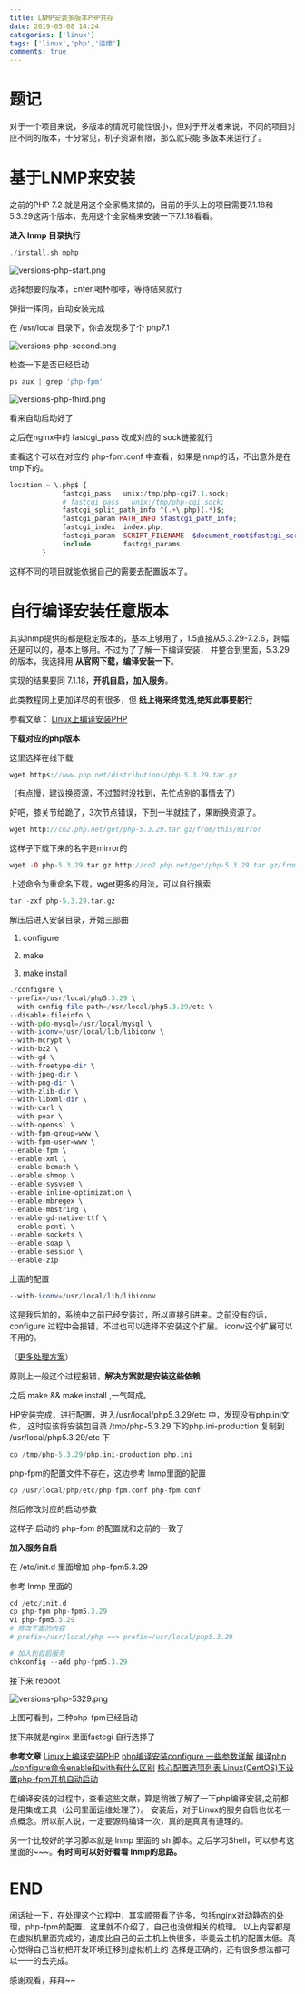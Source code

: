```yaml
---
title: LNMP安装多版本PHP共存
date: 2019-05-08 14:24
categories: ['linux']
tags: ['linux','php','运维']
comments: true
---
```


# 题记

对于一个项目来说，多版本的情况可能性很小，但对于开发者来说，不同的项目对应不同的版本，十分常见，机子资源有限，那么就只能
多版本来运行了。

# 基于LNMP来安装

之前的PHP 7.2 就是用这个全家桶来搞的，目前的手头上的项目需要7.1.18和5.3.29这两个版本，先用这个全家桶来安装一下7.1.18看看。

**进入 lnmp 目录执行**

```php
./install.sh mphp
```
![versions-php-start.png](https://upload-images.jianshu.io/upload_images/1932840-c2fd6a60aacd76b4.png?imageMogr2/auto-orient/strip%7CimageView2/2/w/1240)

选择想要的版本，Enter,喝杯咖啡，等待结果就行

弹指一挥间，自动安装完成

在 /usr/local 目录下，你会发现多了个 php7.1

![versions-php-second.png](https://upload-images.jianshu.io/upload_images/1932840-adc8ff16c1608e5d.png?imageMogr2/auto-orient/strip%7CimageView2/2/w/1240)

检查一下是否已经启动

```php
ps aux | grep 'php-fpm'
```

![versions-php-third.png](https://upload-images.jianshu.io/upload_images/1932840-b4253edcafdfab3f.png?imageMogr2/auto-orient/strip%7CimageView2/2/w/1240)

看来自动启动好了

之后在nginx中的 fastcgi_pass 改成对应的 sock链接就行

查看这个可以在对应的 php-fpm.conf 中查看，如果是lnmp的话，不出意外是在tmp下的。

```php
location ~ \.php$ {
             fastcgi_pass   unix:/tmp/php-cgi7.1.sock;
             # fastcgi_pass   unix:/tmp/php-cgi.sock;
             fastcgi_split_path_info ^(.+\.php)(.*)$;
             fastcgi_param PATH_INFO $fastcgi_path_info;
             fastcgi_index  index.php;
             fastcgi_param  SCRIPT_FILENAME  $document_root$fastcgi_script_name;
             include        fastcgi_params;
        }
```

这样不同的项目就能依据自己的需要去配置版本了。

# 自行编译安装任意版本

其实lnmp提供的都是稳定版本的，基本上够用了，1.5直接从5.3.29-7.2.6，跨幅还是可以的，基本上够用。不过为了了解一下编译安装，
并整合到里面，5.3.29的版本，我选择用 **从官网下载，编译安装一下**。

实现的结果要同 7.1.18，**开机自启，加入服务**。

此类教程网上更加详尽的有很多，但 **纸上得来终觉浅,绝知此事要躬行**

参看文章：
[Linux上编译安装PHP](http://www.php.cn/php-weizijiaocheng-400110.html)

**下载对应的php版本**

这里选择在线下载

```php
wget https://www.php.net/distributions/php-5.3.29.tar.gz
```

（有点慢，建议换资源，不过暂时没找到，先忙点别的事情去了）

好吧，膝关节给跪了，3次节点错误，下到一半就挂了，果断换资源了。

```php
wget http://cn2.php.net/get/php-5.3.29.tar.gz/from/this/mirror
```
这样子下载下来的名字是mirror的

```php
wget -O php-5.3.29.tar.gz http://cn2.php.net/get/php-5.3.29.tar.gz/from/this/mirror
```

上述命令为重命名下载，wget更多的用法，可以自行搜索

```php
tar -zxf php-5.3.29.tar.gz
```

解压后进入安装目录，开始三部曲 

1. configure 

2. make 

3. make install

```php
./configure \
--prefix=/usr/local/php5.3.29 \
--with-config-file-path=/usr/local/php5.3.29/etc \
--disable-fileinfo \
--with-pdo-mysql=/usr/local/mysql \
--with-iconv=/usr/local/lib/libiconv \
--with-mcrypt \
--with-bz2 \
--with-gd \
--with-freetype-dir \
--with-jpeg-dir \
--with-png-dir \
--with-zlib-dir \
--with-libxml-dir \
--with-curl \
--with-pear \
--with-openssl \
--with-fpm-group=www \
--with-fpm-user=www \
--enable-fpm \
--enable-xml \
--enable-bcmath \
--enable-shmop \
--enable-sysvsem \
--enable-inline-optimization \
--enable-mbregex \
--enable-mbstring \
--enable-gd-native-ttf \
--enable-pcntl \
--enable-sockets \
--enable-soap \
--enable-session \
--enable-zip
```
上面的配置

```php
--with-iconv=/usr/local/lib/libiconv
```

这是我后加的，系统中之前已经安装过，所以直接引进来。之前没有的话，configure 过程中会报错，不过也可以选择不安装这个扩展。
iconv这个扩展可以不用的。

（[更多处理方案](https://www.cnblogs.com/rwxwsblog/p/5451467.html)）

原则上一般这个过程报错，**解决方案就是安装这些依赖**

之后 make && make install  ,一气呵成。

HP安装完成，进行配置，进入/usr/local/php5.3.29/etc 中，发现没有php.ini文件，
这时应该将安装包目录 /tmp/php-5.3.29 下的php.ini-production 复制到 /usr/local/php5.3.29/etc 下

```php
cp /tmp/php-5.3.29/php.ini-production php.ini
```

php-fpm的配置文件不存在，这边参考 lnmp里面的配置

```php
cp /usr/local/php/etc/php-fpm.conf php-fpm.conf
```

然后修改对应的启动参数

这样子 启动的 php-fpm 的配置就和之前的一致了

**加入服务自启**

在 /etc/init.d 里面增加 php-fpm5.3.29

参考 lnmp 里面的

```php
cd /etc/init.d
cp php-fpm php-fpm5.3.29
vi php-fpm5.3.29
# 修改下面的内容
# prefix=/usr/local/php ==> prefix=/usr/local/php5.3.29

# 加入到自启服务
chkconfig --add php-fpm5.3.29
```

接下来 reboot 

![versions-php-5329.png](https://upload-images.jianshu.io/upload_images/1932840-4302aff1ce204b32.png?imageMogr2/auto-orient/strip%7CimageView2/2/w/1240)

上图可看到，三种php-fpm已经启动

接下来就是nginx 里面fastcgi 自行选择了


**参考文章**
[Linux上编译安装PHP](http://www.php.cn/php-weizijiaocheng-400110.html)
[php编译安装configure 一些参数详解](https://blog.csdn.net/niluchen/article/details/41513217)
[编译php ./configure命令enable和with有什么区别](https://segmentfault.com/q/1010000009174725/a-1020000009175172)
[核心配置选项列表 ](https://www.php.net/manual/zh/configure.about.php)
[Linux(CentOS)下设置php-fpm开机自动启动](https://www.cnblogs.com/tongl/p/7217283.html)

在编译安装的过程中，查看这些文献，算是稍微了解了一下php编译安装,之前都是用集成工具（公司里面运维处理了）。
安装后，对于Linux的服务自启也优老一点概念。所以前人说，一定要源码编译一次，真的是真真有道理的。

另一个比较好的学习脚本就是 lnmp 里面的 sh 脚本。之后学习Shell，可以参考这里面的~~~。**有时间可以好好看看 lnmp的思路。**

# END

闲话扯一下，在处理这个过程中，其实顺带看了许多，包括nginx对动静态的处理，php-fpm的配置，这里就不介绍了，自己也没做相关的梳理。
以上内容都是在虚拟机里面完成的，速度比自己的云主机上快很多，毕竟云主机的配置太低。真心觉得自己当初把开发环境迁移到虚拟机上的
选择是正确的，还有很多想法都可以一一的去完成。

感谢观看，拜拜~~







